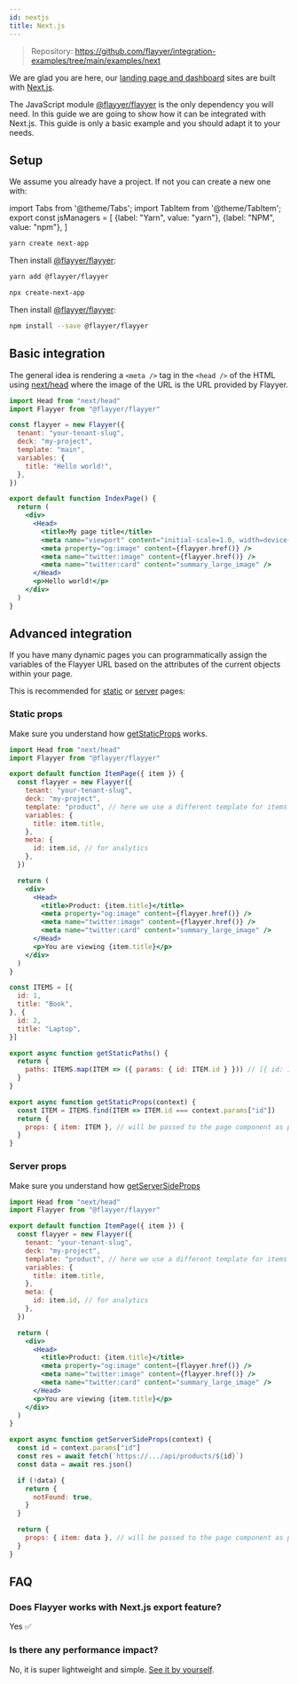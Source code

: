 ```yaml
---
id: nextjs
title: Next.js
---
```


> Repository: https://github.com/flayyer/integration-examples/tree/main/examples/next

We are glad you are here, our [landing page and dashboard](https://flayyer.com) sites are built with [Next.js](https://nextjs.org/).

The JavaScript module [@flayyer/flayyer](./flayyer-js.md) is the only dependency you will need. In this guide we are going to show how it can be integrated with Next.js. This guide is only a basic example and you should adapt it to your needs.

## Setup

We assume you already have a project. If not you can create a new one with:

<!-- MDX variables -->
import Tabs from '@theme/Tabs';
import TabItem from '@theme/TabItem';
export const jsManagers = [
  {label: "Yarn", value: "yarn"},
  {label: "NPM", value: "npm"},
]

<Tabs groupId="js-manager" defaultValue="yarn" values={jsManagers}>
<TabItem value="yarn">

```bash title="Terminal.app"
yarn create next-app
```

Then install [@flayyer/flayyer](./flayyer-js.md):

```bash title="Terminal.app"
yarn add @flayyer/flayyer
```

</TabItem>

<TabItem value="npm">

```bash title="Terminal.app"
npx create-next-app
```

Then install [@flayyer/flayyer](./flayyer-js.md):

```bash title="Terminal.app"
npm install --save @flayyer/flayyer
```

</TabItem>
</Tabs>

## Basic integration

The general idea is rendering a `<meta />` tag in the `<head />` of the HTML using [next/head](https://nextjs.org/docs/api-reference/next/head) where the image of the URL is the URL provided by Flayyer.

```jsx title="pages/index.js" {2,4-11,19-21}
import Head from "next/head"
import Flayyer from "@flayyer/flayyer"

const flayyer = new Flayyer({
  tenant: "your-tenant-slug",
  deck: "my-project",
  template: "main",
  variables: {
    title: "Hello world!",
  },
})

export default function IndexPage() {
  return (
    <div>
      <Head>
        <title>My page title</title>
        <meta name="viewport" content="initial-scale=1.0, width=device-width" />
        <meta property="og:image" content={flayyer.href()} />
        <meta name="twitter:image" content={flayyer.href()} />
        <meta name="twitter:card" content="summary_large_image" />
      </Head>
      <p>Hello world!</p>
    </div>
  )
}
```

## Advanced integration

If you have many dynamic pages you can programmatically assign the variables of the Flayyer URL based on the attributes of the current objects within your page.

This is recommended for [static](#static-props) or [server](#server-props) pages:

### Static props

Make sure you understand how [getStaticProps](https://nextjs.org/docs/basic-features/data-fetching#getstaticprops-static-generation) works.

```jsx title="pages/products/[id].js" {2,5-15,21-23}
import Head from "next/head"
import Flayyer from "@flayyer/flayyer"

export default function ItemPage({ item }) {
  const flayyer = new Flayyer({
    tenant: "your-tenant-slug",
    deck: "my-project",
    template: "product", // here we use a different template for items
    variables: {
      title: item.title,
    },
    meta: {
      id: item.id, // for analytics
    },
  })

  return (
    <div>
      <Head>
        <title>Product: {item.title}</title>
        <meta property="og:image" content={flayyer.href()} />
        <meta name="twitter:image" content={flayyer.href()} />
        <meta name="twitter:card" content="summary_large_image" />
      </Head>
      <p>You are viewing {item.title}</p>
    </div>
  )
}

const ITEMS = [{
  id: 1,
  title: "Book",
}, {
  id: 2,
  title: "Laptop",
}]

export async function getStaticPaths() {
  return {
    paths: ITEMS.map(ITEM => ({ params: { id: ITEM.id } })) // [{ id: 1 }, { id: 2 }]
  }
}

export async function getStaticProps(context) {
  const ITEM = ITEMS.find(ITEM => ITEM.id === context.params["id"])
  return {
    props: { item: ITEM }, // will be passed to the page component as props
  }
}
```

### Server props

Make sure you understand how [getServerSideProps](https://nextjs.org/docs/basic-features/data-fetching#getserversideprops-server-side-rendering)

```jsx title="pages/products/[id].js" {2,5-15,21-23}
import Head from "next/head"
import Flayyer from "@flayyer/flayyer"

export default function ItemPage({ item }) {
  const flayyer = new Flayyer({
    tenant: "your-tenant-slug",
    deck: "my-project",
    template: "product", // here we use a different template for items
    variables: {
      title: item.title,
    },
    meta: {
      id: item.id, // for analytics
    },
  })

  return (
    <div>
      <Head>
        <title>Product: {item.title}</title>
        <meta property="og:image" content={flayyer.href()} />
        <meta name="twitter:image" content={flayyer.href()} />
        <meta name="twitter:card" content="summary_large_image" />
      </Head>
      <p>You are viewing {item.title}</p>
    </div>
  )
}

export async function getServerSideProps(context) {
  const id = context.params["id"]
  const res = await fetch(`https://.../api/products/${id}`)
  const data = await res.json()

  if (!data) {
    return {
      notFound: true,
    }
  }

  return {
    props: { item: data }, // will be passed to the page component as props
  }
}
```

## FAQ

### Does Flayyer works with Next.js export feature?

Yes ✅

### Is there any performance impact?

No, it is super lightweight and simple. [See it by yourself](https://bundlephobia.com/result?p=@flayyer/flayyer).
